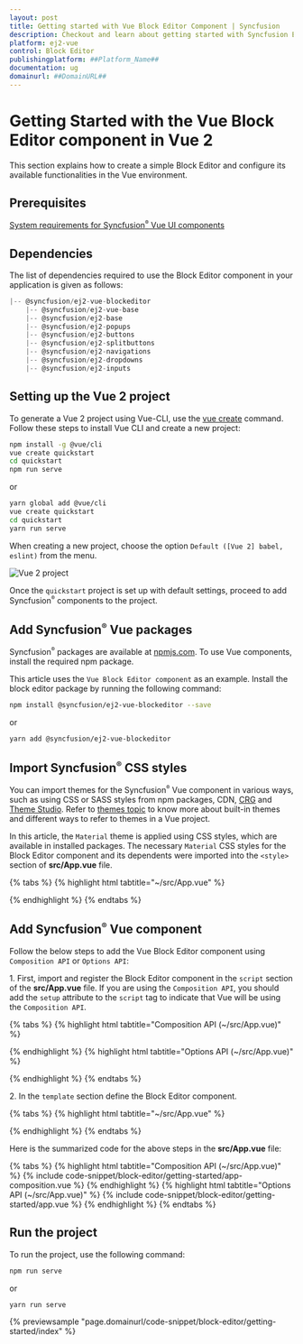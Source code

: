 ```yaml
---
layout: post
title: Getting started with Vue Block Editor Component | Syncfusion
description: Checkout and learn about getting started with Syncfusion Essential Vue Block Editor component, its elements, and more details.
platform: ej2-vue
control: Block Editor 
publishingplatform: ##Platform_Name##
documentation: ug
domainurl: ##DomainURL##
---
```


# Getting Started with the Vue Block Editor component in Vue 2

This section explains how to create a simple Block Editor and configure its available functionalities in the Vue environment.

## Prerequisites

[System requirements for Syncfusion<sup style="font-size:70%">&reg;</sup> Vue UI components](https://ej2.syncfusion.com/vue/documentation/system-requirements)

## Dependencies

The list of dependencies required to use the Block Editor component in your application is given as follows:

```js
|-- @syncfusion/ej2-vue-blockeditor
    |-- @syncfusion/ej2-vue-base
    |-- @syncfusion/ej2-base
    |-- @syncfusion/ej2-popups
    |-- @syncfusion/ej2-buttons
    |-- @syncfusion/ej2-splitbuttons
    |-- @syncfusion/ej2-navigations
    |-- @syncfusion/ej2-dropdowns
    |-- @syncfusion/ej2-inputs
```

## Setting up the Vue 2 project

To generate a Vue 2 project using Vue-CLI, use the [vue create](https://cli.vuejs.org/#getting-started) command. Follow these steps to install Vue CLI and create a new project:

```bash
npm install -g @vue/cli
vue create quickstart
cd quickstart
npm run serve
```

or

```bash
yarn global add @vue/cli
vue create quickstart
cd quickstart
yarn run serve
```

When creating a new project, choose the option `Default ([Vue 2] babel, eslint)` from the menu.

<img src="https://ej2.syncfusion.com/vue/documentation/appearance/images/vue2-terminal.png" alt="Vue 2 project">

Once the `quickstart` project is set up with default settings, proceed to add Syncfusion<sup style="font-size:70%">&reg;</sup> components to the project.

## Add Syncfusion<sup style="font-size:70%">&reg;</sup> Vue packages

Syncfusion<sup style="font-size:70%">&reg;</sup> packages are available at [npmjs.com](https://www.npmjs.com/search?q=ej2-vue). To use Vue components, install the required npm package.

This article uses the `Vue Block Editor component` as an example. Install the block editor package by running the following command:

```bash
npm install @syncfusion/ej2-vue-blockeditor --save
```
or

```bash
yarn add @syncfusion/ej2-vue-blockeditor
```

## Import Syncfusion<sup style="font-size:70%">&reg;</sup> CSS styles

You can import themes for the Syncfusion<sup style="font-size:70%">&reg;</sup> Vue component in various ways, such as using CSS or SASS styles from npm packages, CDN, [CRG](https://ej2.syncfusion.com/javascript/documentation/common/custom-resource-generator) and [Theme Studio](https://ej2.syncfusion.com/vue/documentation/appearance/theme-studio). Refer to [themes topic](https://ej2.syncfusion.com/vue/documentation/appearance/theme) to know more about built-in themes and different ways to refer to themes in a Vue project.

In this article, the `Material` theme is applied using CSS styles, which are available in installed packages. The necessary `Material` CSS styles for the Block Editor component and its dependents were imported into the `<style>` section of **src/App.vue** file.

{% tabs %}
{% highlight html tabtitle="~/src/App.vue" %}

<style>
@import '../node_modules/@syncfusion/ej2-base/styles/fluent2.css';
@import '../node_modules/@syncfusion/ej2-popups/styles/fluent2.css';
@import '../node_modules/@syncfusion/ej2-buttons/styles/fluent2.css';
@import '../node_modules/@syncfusion/ej2-splitbuttons/styles/fluent2.css';
@import "../node_modules/@syncfusion/ej2-navigations/styles/fluent2.css";
@import '../node_modules/@syncfusion/ej2-dropdowns/styles/fluent2.css';
@import '../node_modules/@syncfusion/ej2-inputs/styles/fluent2.css';
@import '../node_modules/@syncfusion/ej2-blockeditor/styles/fluent2.css';
</style>

{% endhighlight %}
{% endtabs %}

## Add Syncfusion<sup style="font-size:70%">&reg;</sup> Vue component

Follow the below steps to add the Vue Block Editor component using `Composition API` or `Options API`:

1\. First, import and register the Block Editor component in the `script` section of the **src/App.vue** file. If you are using the `Composition API`, you should add the `setup` attribute to the `script` tag to indicate that Vue will be using the `Composition API`.

{% tabs %}
{% highlight html tabtitle="Composition API (~/src/App.vue)" %}

<script setup>
import { BlockEditorComponent as EjsBlockEditor  } from "@syncfusion/ej2-vue-blockeditor";
</script>

{% endhighlight %}
{% highlight html tabtitle="Options API (~/src/App.vue)" %}

<script>
import { BlockEditorComponent  } from "@syncfusion/ej2-vue-blockeditor";
export default {
  components: {
    'ejs-blockeditor': BlockEditorComponent
  }
}
</script>

{% endhighlight %}
{% endtabs %}

2\. In the `template` section define the Block Editor component.

{% tabs %}
{% highlight html tabtitle="~/src/App.vue" %}

<template>
    <div id='container'>
        <ejs-blockeditor></ejs-blockeditor>
    </div>
</template>

{% endhighlight %}
{% endtabs %}

Here is the summarized code for the above steps in the **src/App.vue** file:

{% tabs %}
{% highlight html tabtitle="Composition API (~/src/App.vue)" %}
{% include code-snippet/block-editor/getting-started/app-composition.vue %}
{% endhighlight %}
{% highlight html tabtitle="Options API (~/src/App.vue)" %}
{% include code-snippet/block-editor/getting-started/app.vue %}
{% endhighlight %}
{% endtabs %}

## Run the project

To run the project, use the following command:

```bash
npm run serve
```

or

```bash
yarn run serve
```

{% previewsample "page.domainurl/code-snippet/block-editor/getting-started/index" %}